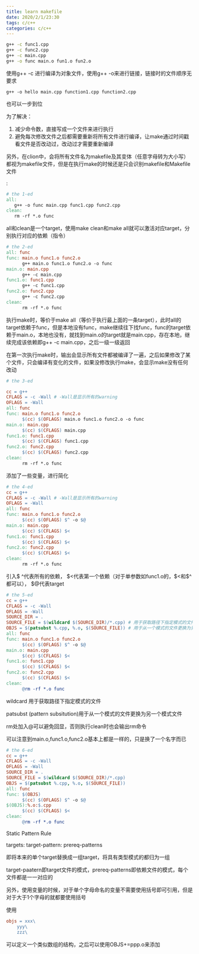 ```yaml
---
title: learn makefile
date: 2020/2/1/23:30
tags: c/c++
categories: c/c++
---
```


```bash
g++ -c func1.cpp
g++ -c func2.cpp
g++ -c main.cpp 
g++ -o func main.o fun1.o fun2.o
```

使用g++ -c 进行编译为对象文件，使用g++ -o来进行链接，链接时的文件顺序无要求

```text
g++ -o hello main.cpp function1.cpp function2.cpp
```

也可以一步到位

为了解决：

1. 减少命令数，直接写成一个文件来进行执行
2. 避免每次修改文件之后都需要重新将所有文件进行编译，让make通过时间戳看文件是否改动过，改动过才需要重新编译

另外，在clion中，会将所有文件名为makefile及其变体（任意字母转为大小写）都视为makefile文件，但是在执行make的时候还是只会识别makefile和Makefile文件

 <target>:<dependencies>

```makefile
# the 1-ed
all:
   g++ -o func main.cpp func1.cpp func2.cpp
clean:
   rm -rf *.o func
```

all和clean是一个target，使用make clean和make all就可以激活对应target，分别执行对应的依赖（指令）



```makefile
# the 2-ed
all: func
func: main.o func1.o func2.o
      g++ main.o func1.o func2.o -o func
main.o: main.cpp
      g++ -c main.cpp
func1.o: func1.cpp
      g++ -c func1.cpp
func2.o: func2.cpp
      g++ -c func2.cpp
clean:
      rm -rf *.o func
```

执行make时，等价于make all（等价于执行最上面的一条target），此时all的target依赖于func，但是本地没有func，make继续往下找func，func的target依赖于main.o，本地也没有，就找到main.o的target就是main.cpp，存在本地，继续完成该依赖即g++ -c main.cpp，之后一级一级返回

在第一次执行make时，输出会显示所有文件都被编译了一遍，之后如果修改了某个文件，只会编译有变化的文件，如果没修改执行make，会显示make没有任何改动



```makefile
# the 3-ed

cc = g++
CFLAGS = -c -Wall # -Wall是显示所有的warning
OFLAGS = -Wall
all: func
func: main.o func1.o func2.o
      $(cc) $(OFLAGS) main.o func1.o func2.o -o func
main.o: main.cpp
      $(cc) $(CFLAGS) main.cpp
func1.o: func1.cpp
      $(cc) $(CFLAGS) func1.cpp
func2.o: func2.cpp
      $(cc) $(CFLAGS) func2.cpp
clean:
      rm -rf *.o func
```

添加了一些变量，进行简化





```makefile
# the 4-ed
cc = g++
CFLAGS = -c -Wall # -Wall是显示所有的warning
OFLAGS = -Wall
all: func
func: main.o func1.o func2.o
      $(cc) $(OFLAGS) $^ -o $@
main.o: main.cpp
      $(cc) $(CFLAGS) $<
func1.o: func1.cpp
      $(cc) $(CFLAGS) $<
func2.o: func2.cpp
      $(cc) $(CFLAGS) $<
clean:
      rm -rf *.o func
```



引入\$  ^代表所有的依赖， \$<代表第一个依赖（对于单参数如func1.o的，\$<和\$^都可以）， $@代表target



```makefile
# the 5-ed
cc = g++
CFLAGS = -c -Wall
OFLAGS = -Wall
SOURCE_DIR = .
SOURCE_FILE = $(wildcard $(SOURCE_DIR)/*.cpp) # 用于获取路径下指定模式的文件
OBJS = $(patsubst %.cpp, %.o, $(SOURCE_FILE)) # 用于从一个模式的文件更换为另一个模式文件
all: func
func: main.o func1.o func2.o
      $(cc) $(OFLAGS) $^ -o $@
main.o: main.cpp
      $(cc) $(CFLAGS) $<
func1.o: func1.cpp
      $(cc) $(CFLAGS) $<
func2.o: func2.cpp
      $(cc) $(CFLAGS) $<
clean:
      @rm -rf *.o func 
```



wildcard 用于获取路径下指定模式的文件

patsubst (pattern subsitution)用于从一个模式的文件更换为另一个模式文件

rm处加入@可以避免回显，否则执行clean时也会输出rm命令

可以注意到main.o,func1.o,func2.o基本上都是一样的，只是换了一个名字而已



```makefile
# the 6-ed
cc = g++
CFLAGS = -c -Wall
OFLAGS = -Wall
SOURCE_DIR = .
SOURCE_FILE = $(wildcard $(SOURCE_DIR)/*.cpp)
OBJS = $(patsubst %.cpp, %.o, $(SOURCE_FILE))
all: func
func: $(OBJS)
      $(cc) $(OFLAGS) $^ -o $@
$(OBJS):%.o:$.cpp
      $(cc) $(CFLAGS) $<
clean:
      @rm -rf *.o func
```

Static Pattern Rule

targets: target-pattern: prereq-patterns

即将本来的单个target替换成一组target，将具有类型模式的都归为一组

target-paatern即target文件的模式，prereq-patterns即依赖文件的模式，每个文件都是一一对应的



另外，使用变量的时候，对于单个字母命名的变量不需要使用括号即可引用，但是对于大于1个字母的就都要使用括号

使用

```makefile
objs = xxx\
	yyy\
	zzz\
```

可以定义一个类似数组的结构，之后可以使用OBJS+=ppp.o来添加
